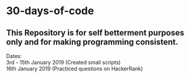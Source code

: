 # 30-days-of-code
## This Repository is for self betterment purposes only and for making programming consistent.

Dates:<br>
3rd - 15th January 2019 (Created small scripts)<br>
16th January 2019 (Practiced questions on HackerRank)
